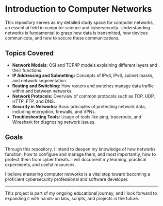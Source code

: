 # Introduction to Computer Networks

This repository serves as my detailed study space for computer networks, an essential field in computer science and cybersecurity. Understanding networks is fundamental to grasp how data is transmitted, how devices communicate, and how to secure these communications.

## Topics Covered

- **Network Models:** OSI and TCP/IP models explaining different layers and their functions.
- **IP Addressing and Subnetting:** Concepts of IPv4, IPv6, subnet masks, and network segmentation.
- **Routing and Switching:** How routers and switches manage data traffic within and between networks.
- **Network Protocols:** Overview of common protocols such as TCP, UDP, HTTP, FTP, and DNS.
- **Security in Networks:** Basic principles of protecting network data, including encryption, firewalls, and VPNs.
- **Troubleshooting Tools:** Usage of tools like ping, traceroute, and Wireshark for diagnosing network issues.

## Goals

Through this repository, I intend to deepen my knowledge of how networks function, how to configure and manage them, and most importantly, how to protect them from cyber threats. I will document my learning, practical experiments, and useful resources.

I believe mastering computer networks is a vital step toward becoming a proficient cybersecurity professional and software developer.

---

This project is part of my ongoing educational journey, and I look forward to expanding it with hands-on labs, scripts, and projects in the future.
